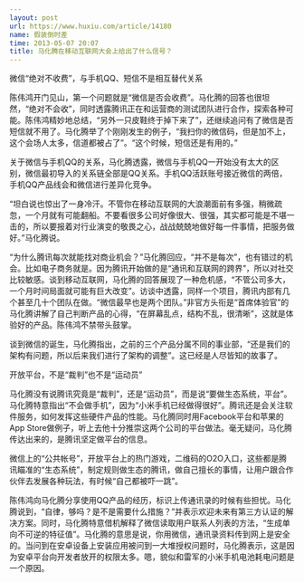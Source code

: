 ```yaml
---
layout: post
url: https://www.huxiu.com/article/14180
name: 假装倒时差
time: 2013-05-07 20:07
title: 马化腾在移动互联网大会上给出了什么信号？
---
```

微信“绝对不收费”，与手机QQ、短信不是相互替代关系

陈伟鸿开门见山，第一个问题就是“微信是否会收费”。马化腾的回答也很坦然，“绝对不会收”，同时透露腾讯正在和运营商的测试团队进行合作，探索各种可能。陈伟鸿精妙地总结，“另外一只皮鞋终于掉下来了”，还继续追问有了微信是否短信就不用了。马化腾举了个刚刚发生的例子，“我扫你的微信码，但是加不上，这个会场人太多，信道都被占了”。“这个时候，短信还是有用的。”

关于微信与手机QQ的关系，马化腾透露，微信与手机QQ一开始没有太大的区别，微信最初导入的关系链全部是QQ关系。手机QQ活跃账号接近微信的两倍，手机QQ产品线会和微信进行差异化竞争。

“坦白说也惊出了一身冷汗。不管你在移动互联网的大浪潮面前有多强，稍微疏忽，一个月就有可能翻船。不要看很多公司好像很大、很强，其实都可能是不堪一击的，所以要报着对行业演变的敬畏之心，战战兢兢地做好每一件事情，把服务做好。”马化腾说。

“为什么腾讯每次就能找对商业机会？”马化腾回应，“并不是每次”，也有错过的机会。比如电子商务就是。因为腾讯开始做的是“通讯和互联网的跨界”，所以对社交比较敏感。谈到移动互联网，马化腾的回答展现了一种危机感，“不管公司多大，一个月时间局面就可能有巨大改变”。访谈中透露，同样一个项目，腾讯内部有几个甚至几十个团队在做。“微信最早也是两个团队。”非官方头衔是“首席体验官”的马化腾讲解了自己判断产品的心得，“在屏幕乱点，结构不乱，很清晰”，这就是体验好的产品。陈伟鸿不禁带头鼓掌。

谈到微信的诞生，马化腾指出，之前的三个产品分属不同的事业部，“还是我们的架构有问题，所以后来我们进行了架构的调整”。这已经是人尽皆知的故事了。

开放平台，不是“裁判”也不是“运动员”

马化腾没有说腾讯究竟是“裁判”，还是“运动员”，而是说“要做生态系统，平台”。马化腾特意指出“不会做手机”，因为“小米手机已经做得很好”。腾讯还是会关注软件服务，如何发挥这些硬件产品的性能。马化腾同时用Facebook平台和苹果的App Store做例子，听上去他十分推崇这两个公司的平台做法。毫无疑问，马化腾传达出来的，是腾讯坚定做平台的信息。

微信上的“公共帐号”，开放平台上的热门游戏，二维码的O2O入口，这些都是腾讯瞄准的“生态系统”，制定规则做生态的腾讯，做自己擅长的事情，让用户跟合作伙伴去发展各种玩法，有时候“自己都被吓一跳”。

陈伟鸿向马化腾分享使用QQ产品的经历，标识上传通讯录的时候有些担忧。马化腾说到，“自律，够吗？是不是需要什么措施？”并表示欢迎未来有第三方认证的解决方案。同时，马化腾特意借机解释了微信读取用户联系人列表的方法，“生成单向不可逆的特征值”。马化腾的意思是说，你用微信，通讯录资料传到网上是安全的。当问到在安卓设备上安装应用被问到一大堆授权问题时，马化腾表示，这是因为安卓平台向开发者放开的权限太多。嗯，貌似和雷军的小米手机电池耗电问题是一个原因。

